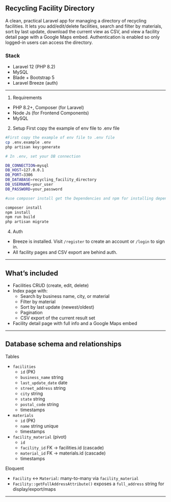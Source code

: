 ## Recycling Facility Directory

A clean, practical Laravel app for managing a directory of recycling facilities. It lets you add/edit/delete facilities, search and filter by materials, sort by last update, download the current view as CSV, and view a facility detail page with a Google Maps embed. Authentication is enabled so only logged-in users can access the directory.

### Stack
- Laravel 12 (PHP 8.2)
- MySQL
- Blade + Bootstrap 5
- Laravel Breeze (auth)

---
1) Requirements
- PHP 8.2+, Composer (for Laravel)
- Node Js (for Frontend Components)
- MySQL 

2) Setup
   First copy the example of env file to .env file
```bash
#First copy the example of env file to .env file
cp .env.example .env
php artisan key:generate

# In .env, set your DB connection

DB_CONNECTION=mysql
DB_HOST=127.0.0.1
DB_PORT=3306
DB_DATABASE=recycling_facility_directory
DB_USERNAME=your_user
DB_PASSWORD=your_password

#use composer install get the Dependencies and npm for installing dependencies and building the app

composer install
npm install
npm run build
php artisan migrate
```


4) Auth
- Breeze is installed. Visit `/register` to create an account or `/login` to sign in.
- All facility pages and CSV export are behind auth.

---

## What’s included

- Facilities CRUD (create, edit, delete)
- Index page with:
  - Search by business name, city, or material
  - Filter by material
  - Sort by last update (newest/oldest)
  - Pagination
  - CSV export of the current result set
- Facility detail page with full info and a Google Maps embed

---

## Database schema and relationships

Tables
- `facilities`
  - `id` (PK)
  - `business_name` string
  - `last_update_date` date
  - `street_address` string
  - `city` string
  - `state` string
  - `postal_code` string
  - timestamps
- `materials`
  - `id` (PK)
  - `name` string unique
  - timestamps
- `facility_material` (pivot)
  - `id`
  - `facility_id` FK → facilities.id (cascade)
  - `material_id` FK → materials.id (cascade)
  - timestamps

Eloquent
- `Facility` ↔ `Material`: many-to-many via `facility_material`
- `Facility::getFullAddressAttribute()` exposes a `full_address` string for display/export/maps

---

